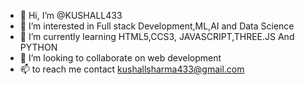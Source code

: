 - 👋 Hi, I’m @KUSHALL433
- 👀 I’m interested in Full stack Development,ML,AI and Data Science
- 🌱 I’m currently learning HTML5,CCS3, JAVASCRIPT,THREE.JS And PYTHON
- 💞️ I’m looking to collaborate on web development
- 📫  to reach me contact kushallsharma433@gmail.com

<!---
KUSHALL433/KUSHALL433 is a ✨ special ✨ repository because its `README.md` (this file) appears on your GitHub profile.
You can click the Preview link to take a look at your changes.
--->
